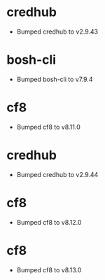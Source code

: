 
# credhub

- Bumped credhub to v2.9.43

# bosh-cli

- Bumped bosh-cli to v7.9.4

# cf8

- Bumped cf8 to v8.11.0

# credhub

- Bumped credhub to v2.9.44

# cf8

- Bumped cf8 to v8.12.0

# cf8

- Bumped cf8 to v8.13.0
